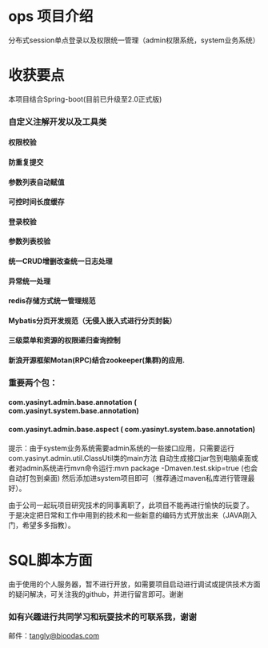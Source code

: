 # ops 项目介绍
分布式session单点登录以及权限统一管理（admin权限系统，system业务系统）

# 收获要点
 本项目结合Spring-boot(目前已升级至2.0正式版)
### 自定义注解开发以及工具类
 
 #### 权限校验
 #### 防重复提交
 #### 参数列表自动赋值
 #### 可控时间长度缓存
 #### 登录校验
 #### 参数列表校验
 #### 统一CRUD增删改查统一日志处理
 #### 异常统一处理
 #### redis存储方式统一管理规范
 #### Mybatis分页开发规范（无侵入嵌入式进行分页封装）
 #### 三级菜单和资源的权限递归查询控制
 #### 新浪开源框架Motan(RPC)结合zookeeper(集群)的应用.
 
 
 ### 重要两个包：
 #### com.yasinyt.admin.base.annotation ( com.yasinyt.system.base.annotation)
 #### com.yasinyt.admin.base.aspect  ( com.yasinyt.system.base.annotation)
 
 提示：由于system业务系统需要admin系统的一些接口应用，只需要运行com.yasinyt.admin.util.ClassUtil类的main方法 自动生成接口jar包到电脑桌面或者对admin系统进行mvn命令运行:mvn package -Dmaven.test.skip=true (也会自动打包到桌面) 然后添加进system项目即可（推荐通过maven私库进行管理最好）。
 
 
 由于公司一起玩项目研究技术的同事离职了，此项目不能再进行愉快的玩耍了。
 于是决定把日常和工作中用到的技术和一些新意的编码方式开放出来（JAVA刚入门，希望多多指教）。
 
 # SQL脚本方面
 由于使用的个人服务器，暂不进行开放，如需要项目启动进行调试或提供技术方面的疑问解决，可关注我的github，并进行留言即可。谢谢

 ### 如有兴趣进行共同学习和玩耍技术的可联系我，谢谢
 邮件：tangly@bioodas.com
